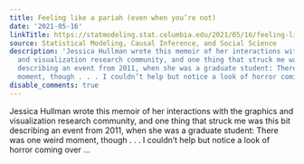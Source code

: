 ```yaml
---
title: Feeling like a pariah (even when you’re not)
date: '2021-05-16'
linkTitle: https://statmodeling.stat.columbia.edu/2021/05/16/feeling-like-a-pariah-even-when-youre-not/
source: Statistical Modeling, Causal Inference, and Social Science
description: 'Jessica Hullman wrote this memoir of her interactions with the graphics
  and visualization research community, and one thing that struck me was this bit
  describing an event from 2011, when she was a graduate student: There was one weird
  moment, though . . . I couldn’t help but notice a look of horror coming over ...'
disable_comments: true
---
```

Jessica Hullman wrote this memoir of her interactions with the graphics and visualization research community, and one thing that struck me was this bit describing an event from 2011, when she was a graduate student: There was one weird moment, though . . . I couldn’t help but notice a look of horror coming over ...